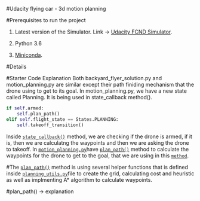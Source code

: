 #Udacity flying car - 3d motion planning

#Prerequisites to run the project

1. Latest version of the Simulator. Link -> [Udacity FCND Simulator](https://github.com/udacity/FCND-Simulator-Releases/releases).

2. Python 3.6

3. [Miniconda](https://conda.io/miniconda.html).

#Details



#Starter Code Explanation
Both backyard_flyer_solution.py and motion_planning.py are similar except their path finiding mechanism that the drone using to get to its goal.
In motion_planning.py, we have a new state called Planning. It is being used in state_callback method().
```python
if self.armed:
    self.plan_path()
elif self.flight_state == States.PLANNING:
    self.takeoff_transition()
```
Inside [`state_callback()`](./motion_planning.py#L61-L72) method, we are checking if the drone is armed, if it is, then we are calculatng the waypoints and then we are asking the drone to takeoff. In [`motion_planning.py`](./motion_planning.py)have [`plan_path()`](./motion_planning.py#L114-168) method to calculate the waypoints for the drone to get to the goal, that we are using in this [`method`](./motion_planning.py#L61-L72).

#The [`plan_path()`](./motion_planning.py#L114-168) method is using several helper functions that is defined inside [`planning_utils.py`](./planning_utils.py)file to create the grid, calculating cost and heuristic as well as implmenting A* algorithm to calculate waypoints.


#plan_path() -> explanation

